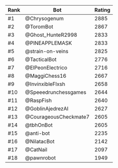 Rank|Bot|Rating
---|---|---
#1|@Chrysogenum|2885
#2|@ToromBot|2867
#3|@Ghost_HunteR2998|2833
#4|@PINEAPPLEMASK|2833
#5|@strain-on-veins|2825
#6|@TacticalBot|2776
#7|@ElPeonElectrico|2716
#8|@MaggiChess16|2667
#9|@InvinxibleFlxsh|2658
#10|@Speeedrunchessgames|2644
#11|@RaspFish|2640
#12|@GoblinAjedrezAI|2627
#13|@CourageousCheckmate7|2605
#14|@tbhOnBot|2605
#15|@anti-bot|2235
#16|@NilatacBot|2142
#17|@CatNail|2097
#18|@pawnrobot|1949
